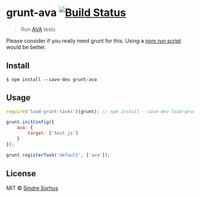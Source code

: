 # grunt-ava [![Build Status](https://travis-ci.org/sindresorhus/grunt-ava.svg?branch=master)](https://travis-ci.org/sindresorhus/grunt-ava)

> Run [AVA](https://github.com/sindresorhus/ava) tests

Please consider if you really need grunt for this. Using a [npm run script](https://github.com/sindresorhus/ava#initialize) would be better.


## Install

```
$ npm install --save-dev grunt-ava
```


## Usage

```js
require('load-grunt-tasks')(grunt); // npm install --save-dev load-grunt-tasks

grunt.initConfig({
	ava: {
		target: ['test.js']
	}
});

grunt.registerTask('default', ['ava']);
```


## License

MIT © [Sindre Sorhus](https://sindresorhus.com)
